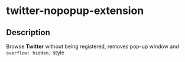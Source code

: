 # twitter-nopopup-extension

## Description
Browse **Twitter** without being registered, removes pop-up window and `overflow: hidden;` style
